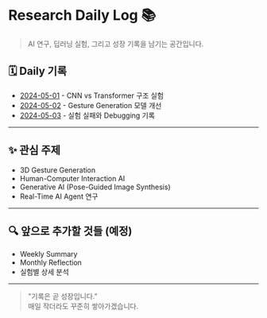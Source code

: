 # Research Daily Log 📚

> AI 연구, 딥러닝 실험, 그리고 성장 기록을 남기는 공간입니다.

## 🗓️ Daily 기록

- [2024-05-01](logs/2024-05-01.md) - CNN vs Transformer 구조 실험
- [2024-05-02](logs/2024-05-02.md) - Gesture Generation 모델 개선
- [2024-05-03](logs/2024-05-03.md) - 실험 실패와 Debugging 기록

---

## ✨ 관심 주제

- 3D Gesture Generation
- Human-Computer Interaction AI
- Generative AI (Pose-Guided Image Synthesis)
- Real-Time AI Agent 연구

---

## 🔍 앞으로 추가할 것들 (예정)

- Weekly Summary
- Monthly Reflection
- 실험별 상세 분석

---

> "기록은 곧 성장입니다."  
> 매일 작더라도 꾸준히 쌓아가겠습니다.
